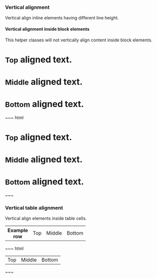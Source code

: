 <div class="example">
  <div class="sheet-header">
    <h3 id="vertical-alignment">Vertical alignment</h3>
  </div>

  <p>Vertical align inline elements having different line height.</p>

  <div class="bs-callout bs-callout-warning">
    <h4>Vertical alignment inside block elements</h4>
    <p>This helper classes will not vertically align content inside block elements.</p>
  </div>

  <div class="bs-example bs-sheet" data-example-id="vertical-alignment">
    <h1>
      <small class="valign-top">Top</small> aligned text.
    </h1>
    <h1>
      <small class="valign-middle">Middle</small> aligned text.
    </h1>
    <h1>
      <small class="valign-bottom">Bottom</small> aligned text.
    </h1>
  </div>
</div>
~~~ html
<h1><small class="valign-top">Top</small> aligned text.</h1>
<h1><small class="valign-middle">Middle</small> aligned text.</h1>
<h1><small class="valign-bottom">Bottom</small> aligned text.</h1>
~~~

<div class="example">
  <div class="sheet-header">
    <h3 id="vertical-table-alignment">Vertical table alignment</h3>
  </div>

  <p>Vertical align elements inside table cells.</p>

  <div class="bs-example bs-sheet" data-example-id="vertical-table-alignment">
    <table class="table">
      <tr>
        <th>Example<br/>row</th>
        <td class="valign-top">Top</td>
        <td class="valign-middle">Middle</td>
        <td class="valign-bottom">Bottom</td>
      </tr>
    </table>
  </div>
</div>
~~~ html
<table>
  <tr>
    <td class="valign-top">Top</td>
    <td class="valign-middle">Middle</td>
    <td class="valign-bottom">Bottom</td>
  </tr>
</table>
~~~
